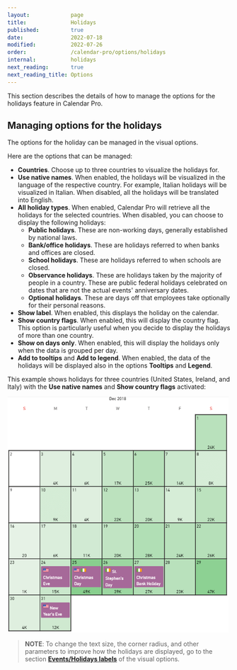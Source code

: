 ```yaml
---
layout:             page
title:              Holidays
published:          true
date:               2022-07-18
modified:           2022-07-26
order:              /calendar-pro/options/holidays
internal:           holidays
next_reading:       true
next_reading_title: Options
---
```


This section describes the details of how to manage the options for the holidays feature in Calendar Pro.

## Managing options for the holidays
The options for the holiday can be managed in the visual options.

Here are the options that can be managed:
- **Countries**. Choose up to three countries to visualize the holidays for.
- **Use native names**. When enabled, the holidays will be visualized in the language of the respective country. For example, Italian holidays will be visualized in Italian. When disabled, all the holidays will be translated into English.
- **All holiday types**. When enabled, Calendar Pro will retrieve all the holidays for the selected countries. When disabled, you can choose to display the following holidays:
    - **Public holidays**. These are non-working days, generally established by national laws.
    - **Bank/office holidays**. These are holidays referred to when banks and offices are closed.
    - **School holidays**. These are holidays referred to when schools are closed.
    - **Observance holidays**. These are holidays taken by the majority of people in a country. These are public federal holidays celebrated on dates that are not the actual events' anniversary dates.
    - **Optional holidays**. These are days off that employees take optionally for their personal reasons.
- **Show label**. When enabled, this displays the holiday on the calendar.
- **Show country flags**. When enabled, this will display the country flag. This option is particularly useful when you decide to display the holidays of more than one country.
- **Show on days only**. When enabled, this will display the holidays only when the data is grouped per day.
- **Add to tooltips** and **Add to legend**. When enabled, the data of the holidays will be displayed also in the options **Tooltips** and **Legend**.

This example shows holidays for three countries (United States, Ireland, and Italy) with the **Use native names** and **Show country flags** activated:

<img src="images/holidays-example.png" width="500" alt="Holidays in Calendar pro">

> **NOTE**: To change the text size, the corner radius, and other parameters to improve how the holidays are displayed, go to the section [**Events/Holidays labels**](../events-labels/index.md) of the visual options.